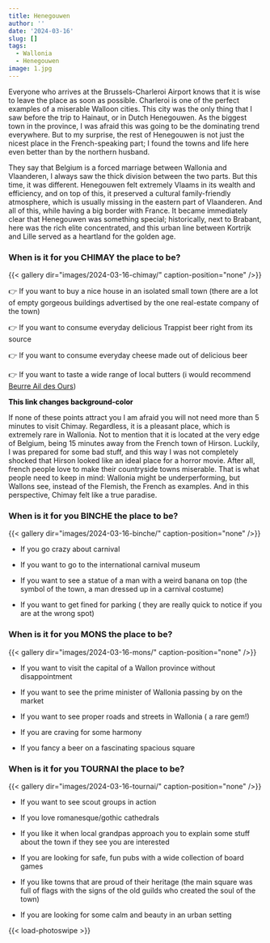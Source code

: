 ```yaml
---
title: Henegouwen
author: ''
date: '2024-03-16'
slug: []
tags:
  - Wallonia
  - Henegouwen
image: 1.jpg
---
```


 
Everyone who arrives at the Brussels-Charleroi Airport knows that it is wise to leave the place as soon as possible. Charleroi is one of the perfect examples of a miserable Walloon cities. This city was the only thing that I saw before the trip to Hainaut, or in Dutch Henegouwen. As the biggest town in the province, I was afraid this was going to be the dominating trend everywhere. But to my surprise, the rest of Henegouwen is not just the nicest place in the French-speaking part; I found the towns and life here even better than by the northern husband.
 
They say that Belgium is a forced marriage between Wallonia and Vlaanderen, I always saw the thick division between the two parts. But this time, it was different. Henegouwen felt extremely Vlaams in its wealth and efficiency, and on top of this, it preserved a cultural family-friendly atmosphere, which is usually missing in the eastern part of Vlaanderen. And all of this, while having a big border with France. It became immediately clear that Henegouwen was something special; historically, next to Brabant, here was the rich elite concentrated, and this urban line between Kortrijk and Lille served as a heartland for the golden age.
 
  
### When is it for you CHIMAY the place to be?

{{< gallery dir="images/2024-03-16-chimay/" caption-position="none" />}}

👉 If  you want to buy a nice house in an isolated small town (there are a lot of empty gorgeous buildings advertised by the one real-estate company of the town)

👉 If you want to consume everyday delicious Trappist beer right from its source

👉 If you want to consume everyday cheese made out of delicious beer

👉 If you want to taste a wide range of local butters (i would recommend [Beurre Ail des Ours](https://www.google.com/search?sca_esv=d6727fb810734362&rlz=1C1ONGR_enIT1074IT1075&sxsrf=ACQVn0_o7pBeIdUnNMJkFJOrp1awt82KIw:1711105047737&q=beurre+ail+des+ours&tbm=isch&source=lnms&prmd=ivnbz&sa=X&ved=2ahUKEwjTuayE24eFAxW4-QIHHSrnBiIQ0pQJegQIERAB&biw=1536&bih=730&dpr=1.25))

<p><b><a class="three" href="https://www.google.com/search?sca_esv=d6727fb810734362&rlz=1C1ONGR_enIT1074IT1075&sxsrf=ACQVn0_o7pBeIdUnNMJkFJOrp1awt82KIw:1711105047737&q=beurre+ail+des+ours&tbm=isch&source=lnms&prmd=ivnbz&sa=X&ved=2ahUKEwjTuayE24eFAxW4-QIHHSrnBiIQ0pQJegQIERAB&biw=1536&bih=730&dpr=1.25" target="_blank">This link changes background-color</a></b></p>

<style>
a.three:link {color: black; text-decoration: none;} /* Set text color to black and remove underline */
a.three:visited {color: #8CBDB9; text-decoration: none;} /* Set visited link color to black and remove underline */
a.three:hover {color: white;background: #8CBDB9; padding: 5px;} /* Change background color on hover */
</style>



 
If none of these points attract you I am afraid you will not need more than 5 minutes to visit Chimay. Regardless, it is a pleasant place, which is extremely rare in Wallonia. Not to mention that it is located at the very edge of Belgium, being 15 minutes away from the French town of Hirson. Luckily, I was prepared for some bad stuff, and this way I was not completely shocked that Hirson looked like an ideal place for a horror movie. After all, french people love to make their countryside towns miserable. That is what people need to keep in mind: Wallonia might be underperforming, but Wallons see, instead of the Flemish, the French as examples. And in this perspective, Chimay felt like a true paradise.


  
### When is it for you BINCHE the place to be?

{{< gallery dir="images/2024-03-16-binche/" caption-position="none" />}}

- If you go crazy about carnival

- If you want to go to the international carnival museum

- If you want to see a statue of a man with a weird banana on top (the symbol of the town, a man dressed up in a carnival costume)

- If you want to get fined for parking ( they are really quick to notice if you are at the wrong spot)


 
### When is it for you MONS the place to be?

{{< gallery dir="images/2024-03-16-mons/" caption-position="none" />}}

- If you want to visit the capital of a Wallon province without disappointment

- If you want to see the prime minister of Wallonia passing by on the market

- If you want to see proper roads and streets in Wallonia ( a rare gem!)

- If you are craving for some harmony

- If you fancy a beer on a fascinating spacious square


 
### When is it for you TOURNAI the place to be?

 {{< gallery dir="images/2024-03-16-tournai/" caption-position="none" />}}

- If you want to see scout groups in action

- If you love romanesque/gothic cathedrals

- If you like it when local grandpas approach you to explain some stuff about the town if they see you are interested

- If you are looking for safe, fun pubs with a wide collection of board games

- If you like towns that are proud of their heritage (the main square was full of flags with the signs of the old guilds who created the soul of the town)

- If you are looking for some calm and beauty in an urban setting
 

 


{{< load-photoswipe >}}
